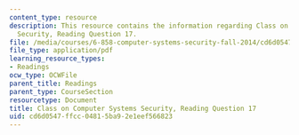 ```yaml
---
content_type: resource
description: This resource contains the information regarding Class on Computer Systems
  Security, Reading Question 17.
file: /media/courses/6-858-computer-systems-security-fall-2014/cd6d0547ffcc04815ba92e1eef566823_MIT6_858F14_Reading17.pdf
file_type: application/pdf
learning_resource_types:
- Readings
ocw_type: OCWFile
parent_title: Readings
parent_type: CourseSection
resourcetype: Document
title: Class on Computer Systems Security, Reading Question 17
uid: cd6d0547-ffcc-0481-5ba9-2e1eef566823
---
```

